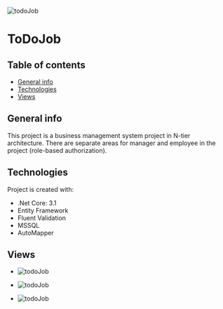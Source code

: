 ![todoJob](https://user-images.githubusercontent.com/58364191/110791397-36ffea00-8283-11eb-9e38-4b3ba6083c31.png)
# ToDoJob

## Table of contents
* [General info](#general-info)
* [Technologies](#technologies)
* [Views](#views)
## General info
This project is a business management system project in N-tier architecture. There are separate areas for manager and employee in the project (role-based authorization).
	
## Technologies
Project is created with:
* .Net Core: 3.1
* Entity Framework
* Fluent Validation
* MSSQL
* AutoMapper

## Views
* ![todoJob](https://user-images.githubusercontent.com/58364191/110790179-c4dad580-8281-11eb-93ec-0463435adf49.png) 

* ![todoJob](https://user-images.githubusercontent.com/58364191/110791408-3d8e6180-8283-11eb-9bc4-df32e1af9493.png)

* ![todoJob](https://user-images.githubusercontent.com/58364191/110791111-e1c3d880-8282-11eb-9fdb-d286ee3abedf.png)

 
 


 
 
  
  
  
  
  
  
  
  
  
  
  
  
 
 
 

 
